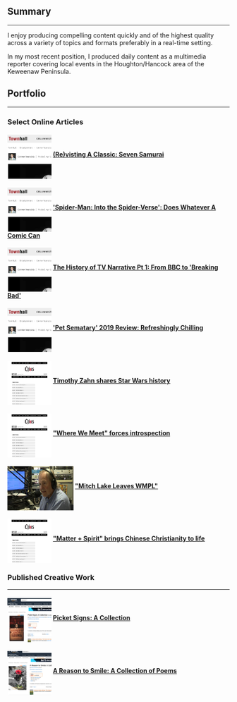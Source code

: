 ## Summary

---


I enjoy producing compelling content quickly and of the highest quality across a variety of topics and formats preferably in a real-time setting.

In my most recent position, I produced daily content as a multimedia reporter covering local events in the Houghton/Hancock area of the Keweenaw Peninsula.



## Portfolio

---


### Select Online Articles


#### <img src="https://github.com/connorveenstra/connorveenstra.github.io/raw/master/images/online_article_thumbnail.png" width="100" height="100" align="middle" title="Online Article">   [(Re)visting A Classic: Seven Samurai](https://townhall.com/entertainment/connorveenstra/2019/04/11/revisiting-a-classic-seven-samurai-n2544101)


#### <img src="https://github.com/connorveenstra/connorveenstra.github.io/raw/master/images/online_article_thumbnail.png" width="100" height="100" align="middle" title="Online Article">   ['Spider-Man: Into the Spider-Verse': Does Whatever A Comic Can](https://townhall.com/entertainment/connorveenstra/2019/03/05/spiderman-into-the-spiderverse-amazing-spectacular-n2542137)


#### <img src="https://github.com/connorveenstra/connorveenstra.github.io/raw/master/images/online_article_thumbnail.png" width="100" height="100" align="middle" title="Online Article">   [The History of TV Narrative Pt 1: From BBC to 'Breaking Bad'](https://townhall.com/entertainment/connorveenstra/2019/04/03/the-new-tv-series-n2543309)


#### <img src="https://github.com/connorveenstra/connorveenstra.github.io/raw/master/images/online_article_thumbnail.png" width="100" height="100" align="middle" title="Online Article">   ['Pet Sematary' 2019 Review: Refreshingly Chilling](https://townhall.com/entertainment/connorveenstra/2019/04/09/pet-sematary-review-n2543859)


#### <img src="https://github.com/connorveenstra/connorveenstra.github.io/raw/master/images/Chimes Screenshot.png" width="100" height="100" align="middle" title="Online Article">   [Timothy Zahn shares Star Wars history](https://calvinchimes.org/2019/11/15/timothy-zahn-shares-star-wars-history/)


#### <img src="https://github.com/connorveenstra/connorveenstra.github.io/raw/master/images/Chimes Screenshot.png" width="100" height="100" align="middle" title="Online Article">   ["Where We Meet" forces introspection](https://calvinchimes.org/2019/12/06/where-we-meet-forces-introspection/)


#### <img src="https://github.com/connorveenstra/connorveenstra.github.io/raw/master/images/Radio%20Man.jpeg" width="150" height="100" align="middle" title="Online Article">   ["Mitch Lake Leaves WMPL"](https://www.uppermichiganssource.com/2020/09/04/mitch-lake-leaves-wmpl/)

#### <img src="https://github.com/connorveenstra/connorveenstra.github.io/raw/master/images/Chimes Screenshot.png" width="100" height="100" align="middle" title="Online Article">   ["Matter + Spirit" brings Chinese Christianity to life](https://calvinchimes.org/2020/02/14/matter-spirit-brings-chinese-christianity-to-life/)


### 

### Published Creative Work


---


#### <img src="https://github.com/connorveenstra/connorveenstra.github.io/raw/master/images/picket_signs.png" width="100" height="100" align="middle" title="Online Article">   [Picket Signs: A Collection](https://www.amazon.com/Picket-Signs-Collection-Steven-Alexander-ebook/dp/B07BN7Q37X/ref=sr_1_8?qid=1556848274&refinements=p_27%3ASteven+Alexander&s=digital-text&sr=1-8&text=Steven+Alexander)


#### <img src="https://github.com/connorveenstra/connorveenstra.github.io/raw/master/images/reason_to_smile.png" width="100" height="100" align="middle" title="Online Article">   [A Reason to Smile: A Collection of Poems](https://www.amazon.com/Reason-Smile-Collection-Poems-ebook/dp/B07GSM9FX9/ref=sr_1_4?qid=1556848111&refinements=p_27%3ASteven+Alexander&s=digital-text&sr=1-4&text=Steven+Alexander)

